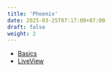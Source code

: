 ```yaml
---
title: 'Phoenix'
date: 2025-03-25T07:17:00+07:00
draft: false
weight: 2
---
```


- [Basics](./basics)
- [LiveView](./live-view)
